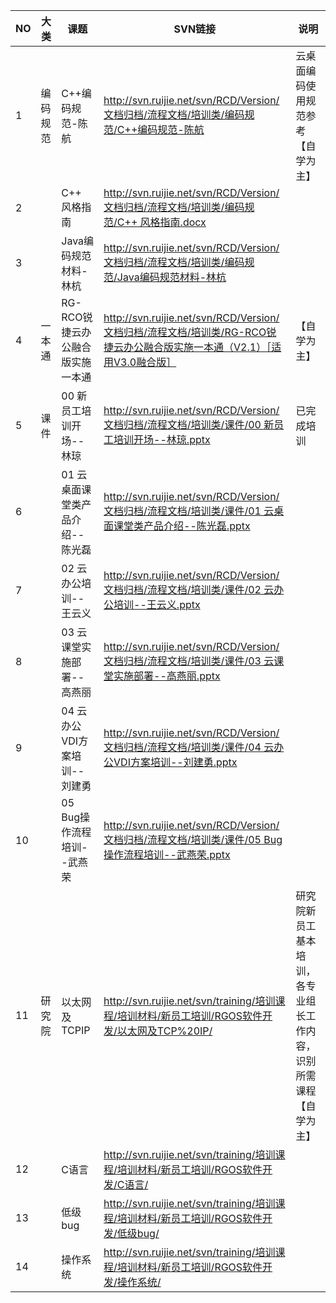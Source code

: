 | **NO** | **大类** | **课题**                         | **SVN链接**                                                                                                                                                                                                            | **说明**                                                            |
|--------|----------|----------------------------------|------------------------------------------------------------------------------------------------------------------------------------------------------------------------------------------------------------------------|---------------------------------------------------------------------|
| 1      | 编码规范 | C++编码规范-陈航                 | <http://svn.ruijie.net/svn/RCD/Version/文档归档/流程文档/培训类/编码规范/C++编码规范-陈航>                                                                                                                             | 云桌面编码使用规范参考【自学为主】                                  |
| 2      |          | C++ 风格指南                     | [http://svn.ruijie.net/svn/RCD/Version/文档归档/流程文档/培训类/编码规范/C++ 风格指南.docx](http://svn.ruijie.net/svn/RCD/Version/文档归档/流程文档/培训类/编码规范/C++%20风格指南.docx)                               |                                                                     |
| 3      |          | Java编码规范材料-林杭            | <http://svn.ruijie.net/svn/RCD/Version/文档归档/流程文档/培训类/编码规范/Java编码规范材料-林杭>                                                                                                                        |                                                                     |
| 4      | 一本通   | RG-RCO锐捷云办公融合版实施一本通 | <http://svn.ruijie.net/svn/RCD/Version/文档归档/流程文档/培训类/RG-RCO锐捷云办公融合版实施一本通（V2.1）［适用V3.0融合版］>                                                                                            | 【自学为主】                                                        |
| 5      | 课件     | 00 新员工培训开场--林琼          | [http://svn.ruijie.net/svn/RCD/Version/文档归档/流程文档/培训类/课件/00 新员工培训开场--林琼.pptx](http://svn.ruijie.net/svn/RCD/Version/文档归档/流程文档/培训类/课件/00%20新员工培训开场--林琼.pptx)                 | 已完成培训                                                          |
| 6      |          | 01 云桌面课堂类产品介绍--陈光磊  | [http://svn.ruijie.net/svn/RCD/Version/文档归档/流程文档/培训类/课件/01 云桌面课堂类产品介绍--陈光磊.pptx](http://svn.ruijie.net/svn/RCD/Version/文档归档/流程文档/培训类/课件/01%20云桌面课堂类产品介绍--陈光磊.pptx) |                                                                     |
| 7      |          | 02 云办公培训--王云义            | [http://svn.ruijie.net/svn/RCD/Version/文档归档/流程文档/培训类/课件/02 云办公培训--王云义.pptx](http://svn.ruijie.net/svn/RCD/Version/文档归档/流程文档/培训类/课件/02%20云办公培训--王云义.pptx)                     |                                                                     |
| 8      |          | 03 云课堂实施部署--高燕丽        | [http://svn.ruijie.net/svn/RCD/Version/文档归档/流程文档/培训类/课件/03 云课堂实施部署--高燕丽.pptx](http://svn.ruijie.net/svn/RCD/Version/文档归档/流程文档/培训类/课件/03%20云课堂实施部署--高燕丽.pptx)             |                                                                     |
| 9      |          | 04 云办公VDI方案培训--刘建勇     | [http://svn.ruijie.net/svn/RCD/Version/文档归档/流程文档/培训类/课件/04 云办公VDI方案培训--刘建勇.pptx](http://svn.ruijie.net/svn/RCD/Version/文档归档/流程文档/培训类/课件/04%20云办公VDI方案培训--刘建勇.pptx)       |                                                                     |
| 10     |          | 05 Bug操作流程培训--武燕荣       | [http://svn.ruijie.net/svn/RCD/Version/文档归档/流程文档/培训类/课件/05 Bug操作流程培训--武燕荣.pptx](http://svn.ruijie.net/svn/RCD/Version/文档归档/流程文档/培训类/课件/05%20Bug操作流程培训--武燕荣.pptx)           |                                                                     |
| 11     | 研究院   | 以太网及TCPIP                    | <http://svn.ruijie.net/svn/training/培训课程/培训材料/新员工培训/RGOS软件开发/以太网及TCP%20IP/>                                                                                                                       | 研究院新员工基本培训，各专业组长工作内容，识别所需课程 【自学为主】 |
| 12     |          | C语言                            | <http://svn.ruijie.net/svn/training/培训课程/培训材料/新员工培训/RGOS软件开发/C语言/>                                                                                                                                  |                                                                     |
| 13     |          | 低级bug                          | <http://svn.ruijie.net/svn/training/培训课程/培训材料/新员工培训/RGOS软件开发/低级bug/>                                                                                                                                |                                                                     |
| 14     |          | 操作系统                         | <http://svn.ruijie.net/svn/training/培训课程/培训材料/新员工培训/RGOS软件开发/操作系统/>                                                                                                                               |                                                                     |
